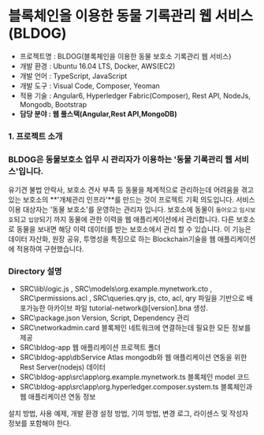 # 블록체인을 이용한 동물 기록관리 웹 서비스(BLDOG)

- 프로젝트명 : BLDOG(블록체인을 이용한 동물 보호소 기록관리 웹 서비스)
- 개발 환경 : Ubuntu 16.04 LTS, Docker, AWS(EC2)
- 개발 언어 : TypeScript, JavaScript
- 개발 도구 : Visual Code, Composer, Yeoman
- 적용 기술 : Angular6, Hyperledger Fabric(Composer), Rest API, NodeJs, Mongodb, Bootstrap
- **담당 분야 : 웹 풀스택(Angular,Rest API,MongoDB)**

### 1. 프로젝트 소개

### BLDOG은 동물보호소 업무 시 관리자가 이용하는 '동물 기록관리 웹 서비스'입니다.<BR>

유기견 불법 안락사, 보호소 견사 부족 등 동물을 체계적으로 관리하는데 어려움을 겪고 있는 보호소의 **'개체관리 인프라'**를 만드는 것이 프로젝트 기획 의도입니다.
서비스 이용 대상자는 '동물 보호소'를 운영하는 관리자 입니다. 보호소에 동물이 `들어오고` `임시보호`되고 `입양`되기 까지 동물에 관한 이력을 웹 애플리케이션에서 관리합니다. 다른 보호소로 동물을 보내면 해당 이력 데이터를 받는 보호소에서 관리 할 수 있습니다. 이 기능은 데이터 자산화, 원장 공유, 투명성을 특징으로 하는 Blockchain기술을 웹 애플리케이션에 적용하여 구현했습니다.

### Directory 설명

- SRC\lib\logic.js , SRC\models\org.example.mynetwork.cto , SRC\permissions.acl , SRC\queries.qry
  js, cto, acl, qry 파일을 기반으로 배포가능한 아카이브 파일 tutorial-network@[version].bna 생성.
- SRC\package.json
  Version, Script, Dependency 관리
- SRC\networkadmin.card
  블록체인 네트워크에 연결하는데 필요한 모든 정보를 제공
- SRC\bldog-app
  웹 애플리케이션 프로젝트 폴더
- SRC\bldog-app\dbService
  Atlas mongodb와 웹 애플리케이션 연동을 위한 Rest Server(nodejs) 데이터
- SRC\bldog-app\src\app\org.example.mynetwork.ts
  블록체인 model 코드
- SRC\bldog-app\src\app\org.hyperledger.composer.system.ts
  블록체인과 웹 애플리케이션 연동 정보

설치 방법, 사용 예제, 개발 환경 설정 방법, 기여 방법, 변경 로그, 라이센스 및 작성자 정보를 포함해야 한다.

<!-- <ul>
  <li> 유기동물 개체 증가로 보호소 견사 부족 </li>
  <li> 안락사 </li>
  <li> 운영 자금이 부족해 기부금 확립 필요 </li>
</ul>

버려지는 유기동물의 개체수 또한 증가하고 있습니다. <BR>
보호소의 역할이 더욱 막중해지고 있지만 관리에 필요한 **기술적 인프라가 부족**합니다.
많은 동물 보호소가 열악한 환경에서 동물을 관리하고 있고, 모자란 운영비로 인해 정부의 지원과 기부를 받으며 운영하고 있는 상황입니다. <BR>
어려운 사정으로 인해 불법적으로 안락사를 시행하는 보호소가 상당수입니다. <BR>
우리 팀은 동물 보호소가 갖고있는 고민을 기술 인프라로 해결하고자 했습니다. <BR>
블록체인 기술을 적용하여 **기부금, 동물 관리 업무시 남기는 기록물을 투명하게 공고히 저장하도록** 했습니다. -->

<!-- ### 프로젝트 시스템 구조

![bldog system img](/bldog-system.jpg)

### 팀 기술 포지션

| Name | Description             | Social                              |
| ---- | ----------------------- | ----------------------------------- |
| hako | 웹 서비스 구현          | [github](https://github.com/OHHAKO) |
| 김OO | 웹 페이지 UI,UX         |                                     |
| 이OO | Block-Chain 및 AWS 환경 |                                     |
| 정OO | Block-Chain 및 AWS 환경 |                                     | -->

<!--
[수행 역할 설명]
프로젝트에서 웹 서비스 부문을 풀 스택으로 담당했습니다. 프론트단은 Typescript 언어를 기반으로 동작하는 Angular 프론트 프레임워크를 사용했고 “Angular Assentials” 도서를 참고하여 프로그래밍 했습니다. Node Package Manager 사용, 네트워크 기능 접근이 용이한 CLI 그리고 Hyperledger Fabric와 관련된 모듈을 Angular에 로드하는 작업을 Docker를 통해 진행해야 했는데 서버를 통합적으로 편리하게 관리하기 위해 Ubuntu Linux 환경에서 개발을 진행했습니다.
서비스에서 웹이 출력하는 데이터는 두 가지로 나누어집니다. 프로젝트 취지에 맞게 ‘자산화’한 데이터와 일반 데이터입니다. 동물관련 정보와 기부금 정보에 해당하는 자산 데이터는 Hyperledger Fabric에 의해 Couch DB에 저장되고 그 이외의 데이터는 MongoDB에 저장했습니다. 연관된 정보를 프로그래머가 한눈에 파악하기 쉬운 Object형 데이터를 저장하기 위해 MongoDB(Nosql )를 사용했습니다. 팀원이 데이터베이스에 필요 정보를 추가하고 수정할 수 있도록 해당 데이터베이스를 Atlas (Cloud service)에 생성했습니다. 두 데이터베이스에 접근해 유저 호출에 따른 응답을 제공하는 Rest API를 구현했습니다.
Rest API는 앱에서 http 비동기식으로 Database 데이터를 호출했고 응답받은 데이터를 태그에 바인딩 합니다. 응답 데이터를 바인딩 하기 전, DB에 저장된 객체를 가장 작은 단위로 파싱 하고 변수에 저장해야 하는데, Typescript의 특성 상 모든 변수의 타입을 명시해야 했습니다. 그러다 같은 변수타입의 데이터를 여러 컴포넌트에서 반복해 호출하는 것을 알게 되었고 반복되는 변수의 집합을 namespace단위로 구성하여 의존성 모듈을 만들었고 사용하는 컴포넌트에서 모듈을 이용하도록 했습니다. Angular를 사용하면서 가장 매력을 느꼈던 부분은, 사용하는 컴포넌트가 많아질수록 리소스 구조가 점점 복잡해지는 문제를 Routing에서 컴포넌트 간 관계를 명시해 해결할 수 있다는 점 이었습니다. -->
